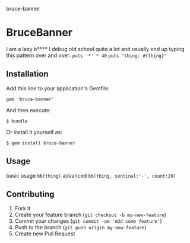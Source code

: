 bruce-banner
# BruceBanner

I am a lazy b****
I debug old school quite a lot and usually end up typing this pattern over and over:
`puts '*' * 40`
`puts "thing: #{thing}"`

## Installation

Add this line to your application's Gemfile:

    gem 'bruce-banner'

And then execute:

    $ bundle

Or install it yourself as:

    $ gem install bruce-banner

## Usage

basic usage `bb(thing)`
advanced `bb(thing, sentinal:'-', count:20)`

## Contributing

1. Fork it
2. Create your feature branch (`git checkout -b my-new-feature`)
3. Commit your changes (`git commit -am 'Add some feature'`)
4. Push to the branch (`git push origin my-new-feature`)
5. Create new Pull Request
